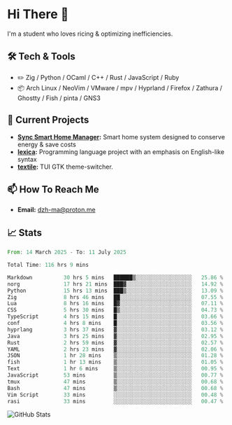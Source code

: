 # Hi There 👋
I'm a student who loves ricing & optimizing inefficiencies.
## 🛠️ Tech & Tools
- ✏️  Zig / Python / OCaml / C++ / Rust / JavaScript / Ruby
- 📦 Arch Linux / NeoVim / VMware / mpv / Hyprland / Firefox / Zathura / Ghostty / Fish / pinta / GNS3
## 🔭 Current Projects
- **[Sync Smart Home Manager](https://github.com/dzh-ma/sync):** Smart home system designed to conserve energy & save costs
- **[lexica](https://github.com/dzh-ma/lexica):** Programming language project with an emphasis on English-like syntax
- **[textile](https://github.com/dzh-ma/textile):** TUI GTK theme-switcher.
## 📫 How To Reach Me
- **Email:** [dzh-ma@proton.me](mailto:dzh-ma@proton.me)
## 📈 Stats
<!--START_SECTION:waka-->

```rust
From: 14 March 2025 - To: 11 July 2025

Total Time: 116 hrs 9 mins

Markdown          30 hrs 5 mins   ██████▒░░░░░░░░░░░░░░░░░░   25.86 %
norg              17 hrs 21 mins  ███▓░░░░░░░░░░░░░░░░░░░░░   14.92 %
Python            15 hrs 13 mins  ███▒░░░░░░░░░░░░░░░░░░░░░   13.09 %
Zig               8 hrs 46 mins   ██░░░░░░░░░░░░░░░░░░░░░░░   07.55 %
Lua               8 hrs 16 mins   █▓░░░░░░░░░░░░░░░░░░░░░░░   07.11 %
CSS               5 hrs 30 mins   █▒░░░░░░░░░░░░░░░░░░░░░░░   04.73 %
TypeScript        4 hrs 15 mins   █░░░░░░░░░░░░░░░░░░░░░░░░   03.66 %
conf              4 hrs 8 mins    █░░░░░░░░░░░░░░░░░░░░░░░░   03.56 %
hyprlang          3 hrs 37 mins   ▓░░░░░░░░░░░░░░░░░░░░░░░░   03.12 %
Java              3 hrs 25 mins   ▓░░░░░░░░░░░░░░░░░░░░░░░░   02.95 %
Rust              2 hrs 59 mins   ▓░░░░░░░░░░░░░░░░░░░░░░░░   02.57 %
YAML              2 hrs 23 mins   ▓░░░░░░░░░░░░░░░░░░░░░░░░   02.06 %
JSON              1 hr 28 mins    ▒░░░░░░░░░░░░░░░░░░░░░░░░   01.28 %
fish              1 hr 13 mins    ▒░░░░░░░░░░░░░░░░░░░░░░░░   01.05 %
Text              1 hr 6 mins     ▒░░░░░░░░░░░░░░░░░░░░░░░░   00.95 %
JavaScript        53 mins         ▒░░░░░░░░░░░░░░░░░░░░░░░░   00.77 %
tmux              47 mins         ▒░░░░░░░░░░░░░░░░░░░░░░░░   00.68 %
Bash              47 mins         ▒░░░░░░░░░░░░░░░░░░░░░░░░   00.68 %
Vim Script        33 mins         ░░░░░░░░░░░░░░░░░░░░░░░░░   00.48 %
rasi              33 mins         ░░░░░░░░░░░░░░░░░░░░░░░░░   00.47 %
```

<!--END_SECTION:waka-->

![GitHub Stats](https://github-readme-stats.vercel.app/api?username=dzh-ma&show_icons=true&theme=transparent)

